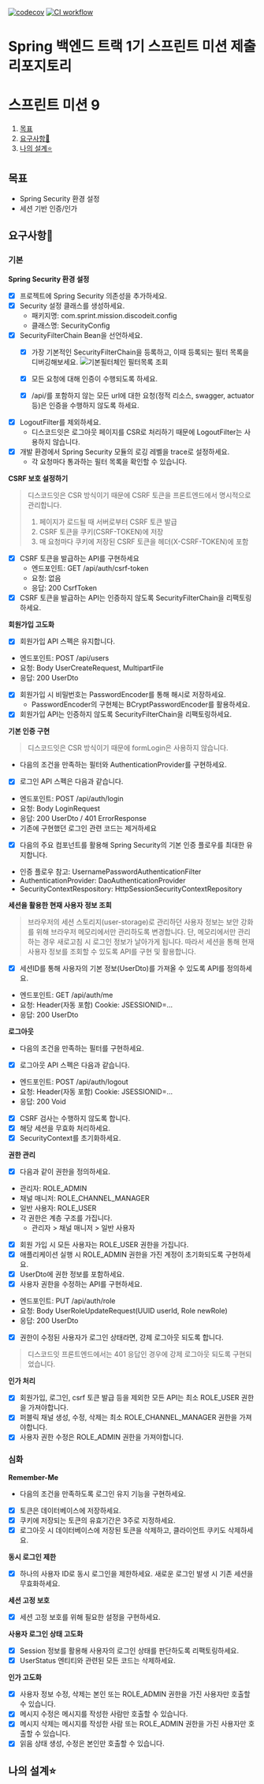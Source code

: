 
[![codecov](https://codecov.io/gh/gitSoyoungLee/1-sprint-mission/branch/part3-%EC%9D%B4%EC%86%8C%EC%98%81-sprint8/graph/badge.svg?token=KP1S8SQKNL)](https://codecov.io/gh/gitSoyoungLee/1-sprint-mission)
[![CI workflow](https://github.com/gitSoyoungLee/1-sprint-mission/actions/workflows/test.yml/badge.svg?branch=part3-%EC%9D%B4%EC%86%8C%EC%98%81-sprint8)](https://github.com/gitSoyoungLee/1-sprint-mission/actions/workflows/test.yml)

# Spring 백엔드 트랙 1기 스프린트 미션 제출 리포지토리
# 스프린트 미션 9


1. [목표](#목표)
2. [요구사항💟](#요구사항)
3. [나의 설계⭐](#나의-설계)

## 목표
- Spring Security 환경 설정
- 세션 기반 인증/인가



## 요구사항💟
### 기본
**Spring Security 환경 설정**
- [x] 프로젝트에 Spring Security 의존성을 추가하세요.
- [x] Security 설정 클래스를 생성하세요.
  - 패키지명: com.sprint.mission.discodeit.config
  - 클래스명: SecurityConfig
-  [x] SecurityFilterChain Bean을 선언하세요.
  - [x] 가장 기본적인 SecurityFilterChain을 등록하고, 이때 등록되는 필터 목록을 디버깅해보세요.
    ![기본필터체인 필터목록 조회](https://github.com/user-attachments/assets/c887a1df-e810-40f9-8b90-944460f5a25e)

  - [x] 모든 요청에 대해 인증이 수행되도록 하세요.
  - [x] /api/를 포함하지 않는 모든 url에 대한 요청(정적 리소스, swagger, actuator 등)은 인증을 수행하지 않도록 하세요.
- [x] LogoutFilter를 제외하세요.
  - 디스코드잇은 로그아웃 페이지를 CSR로 처리하기 때문에 LogoutFilter는 사용하지 않습니다.
- [x] 개발 환경에서 Spring Security 모듈의 로깅 레벨을 trace로 설정하세요.
  - 각 요청마다 통과하는 필터 목록을 확인할 수 있습니다.

**CSRF 보호 설정하기**
> 디스코드잇은 CSR 방식이기 때문에 CSRF 토큰을 프론트엔드에서 명시적으로 관리합니다.
> 1. 페이지가 로드될 때 서버로부터 CSRF 토큰 발급
> 2. CSRF 토큰을 쿠키(CSRF-TOKEN)에 저장
> 3. 매 요청마다 쿠키에 저장된 CSRF 토큰을 헤더(X-CSRF-TOKEN)에 포함

- [x] CSRF 토큰을 발급하는 API를 구현하세요
  - 엔드포인트: GET /api/auth/csrf-token
  - 요청: 없음
  - 응답: 200 CsrfToken
- [x] CSRF 토큰을 발급하는 API는 인증하지 않도록 SecurityFilterChain을 리팩토링하세요.

**회원가입 고도화**
- [x]  회원가입 API 스펙은 유지합니다.
  - 엔드포인트: POST /api/users
  - 요청: Body UserCreateRequest, MultipartFile
  - 응답: 200 UserDto
- [x] 회원가입 시 비밀번호는 PasswordEncoder를 통해 해시로 저장하세요.
  -  PasswordEncoder의 구현체는 BCryptPasswordEncoder를 활용하세요.
- [x]  회원가입 API는 인증하지 않도록 SecurityFilterChain을 리팩토링하세요.

**기본 인증 구현**
>디스코드잇은 CSR 방식이기 때문에 formLogin은 사용하지 않습니다.
- 다음의 조건을 만족하는 필터와 AuthenticationProvider를 구현하세요.
- [x]  로그인 API 스펙은 다음과 같습니다.
  - 엔드포인트: POST /api/auth/login
  - 요청: Body LoginRequest
  - 응답: 200 UserDto / 401 ErrorResponse
  - 기존에 구현했던 로그인 관련 코드는 제거하세요
- [x]  다음의 주요 컴포넌트를 활용해 Spring Security의 기본 인증 플로우를 최대한 유지합니다.
  - 인증 플로우 참고: UsernamePasswordAuthenticationFilter
  - AuthenticationProvider: DaoAuthenticationProvider
  - SecurityContextRespository: HttpSessionSecurityContextRepository

**세션을 활용한 현재 사용자 정보 조회**
> 브라우저의 세션 스토리지(user-storage)로 관리하던 사용자 정보는 보안 강화를 위해 브라우저 메모리에서만 관리하도록 변경합니다. 단, 메모리에서만 관리하는 경우 새로고침 시 로그인 정보가 날아가게 됩니다. 따라서 세션을 통해 현재 사용자 정보를 조회할 수 있도록 API를 구현 및 활용합니다.
- [x]  세션ID를 통해 사용자의 기본 정보(UserDto)를 가져올 수 있도록 API를 정의하세요.
  - 엔드포인트: GET /api/auth/me
  - 요청: Header(자동 포함) Cookie: JSESSIONID=…
  - 응답: 200 UserDto

**로그아웃**
- 다음의 조건을 만족하는 필터를 구현하세요.
- [x]  로그아웃 API 스펙은 다음과 같습니다.
  - 엔드포인트: POST /api/auth/logout
  - 요청: Header(자동 포함) Cookie: JSESSIONID=…
  - 응답: 200 Void
- [x]  CSRF 검사는 수행하지 않도록 합니다.
- [x]  해당 세션을 무효화 처리하세요.
- [x]  SecurityContext를 초기화하세요.

**권한 관리**
- [x]  다음과 같이 권한을 정의하세요.
  - 관리자: ROLE_ADMIN
  - 채널 매니저: ROLE_CHANNEL_MANAGER
  - 일반 사용자: ROLE_USER
  - 각 권한은 계층 구조를 가집니다.
    - 관리자 > 채널 매니저 > 일반 사용자
- [x]  회원 가입 시 모든 사용자는 ROLE_USER 권한을 가집니다.
- [x]  애플리케이션 실행 시 ROLE_ADMIN 권한을 가진 계정이 초기화되도록 구현하세요.
- [x]  UserDto에 권한 정보를 포함하세요.
- [x]  사용자 권한을 수정하는 API를 구현하세요.
  - 엔드포인트: PUT /api/auth/role
  - 요청: Body UserRoleUpdateRequest(UUID userId, Role newRole)
  - 응답: 200 UserDto
- [x]  권한이 수정된 사용자가 로그인 상태라면, 강제 로그아웃 되도록 합니다.
> 디스코드잇 프론트엔드에서는 401 응답인 경우에 강제 로그아웃 되도록 구현되었습니다.

**인가 처리**
- [x] 회원가입, 로그인, csrf 토큰 발급 등을 제외한 모든 API는 최소 ROLE_USER 권한을 가져야합니다.
- [x] 퍼블릭 채널 생성, 수정, 삭제는 최소 ROLE_CHANNEL_MANAGER 권한을 가져야합니다.
- [x] 사용자 권한 수정은 ROLE_ADMIN 권한을 가져야합니다.

### 심화

**Remember-Me**
- 다음의 조건을 만족하도록 로그인 유지 기능을 구현하세요.
- [x] 토큰은 데이터베이스에 저장하세요.
- [x] 쿠키에 저장되는 토큰의 유효기간은 3주로 지정하세요.
- [x] 로그아웃 시 데이터베이스에 저장된 토큰을 삭제하고, 클라이언트 쿠키도 삭제하세요.

**동시 로그인 제한**
- [x] 하나의 사용자 ID로 동시 로그인을 제한하세요. 새로운 로그인 발생 시 기존 세션을 무효화하세요.

**세션 고정 보호**
- [x] 세션 고정 보호를 위해 필요한 설정을 구현하세요.

**사용자 로그인 상태 고도화**
- [x] Session 정보를 활용해 사용자의 로그인 상태를 판단하도록 리팩토링하세요.
- [x] UserStatus 엔티티와 관련된 모든 코드는 삭제하세요.

**인가 고도화**
- [x] 사용자 정보 수정, 삭제는 본인 또는 ROLE_ADMIN 권한을 가진 사용자만 호출할 수 있습니다.
- [x] 메시지 수정은 메시지를 작성한 사람만 호출할 수 있습니다.
- [x] 메시지 삭제는 메시지를 작성한 사람 또는 ROLE_ADMIN 권한을 가진 사용자만 호출할 수 있습니다.
- [x] 읽음 상태 생성, 수정은 본인만 호출할 수 있습니다.

## 나의 설계⭐



